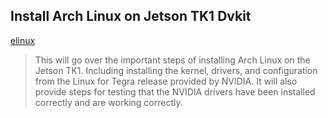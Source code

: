 ## Install Arch Linux on Jetson TK1 Dvkit

[elinux](http://elinux.org/Jetson/Porting_Arch)

> This will go over the important steps of installing Arch Linux on the Jetson TK1. Including installing the kernel, drivers, and configuration from the Linux for Tegra release provided by NVIDIA. It will also provide steps for testing that the NVIDIA drivers have been installed correctly and are working correctly.
